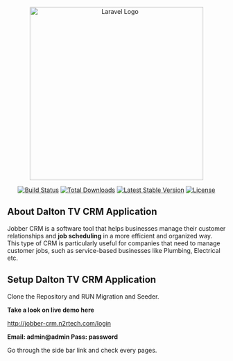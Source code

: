<p align="center"><a href="https://laravel.com" target="_blank"><img src="https://raw.githubusercontent.com/laravel/art/master/logo-lockup/5%20SVG/2%20CMYK/1%20Full%20Color/laravel-logolockup-cmyk-red.svg" width="400" alt="Laravel Logo"></a></p>

<p align="center">
<a href="https://travis-ci.org/laravel/framework"><img src="https://travis-ci.org/laravel/framework.svg" alt="Build Status"></a>
<a href="https://packagist.org/packages/laravel/framework"><img src="https://img.shields.io/packagist/dt/laravel/framework" alt="Total Downloads"></a>
<a href="https://packagist.org/packages/laravel/framework"><img src="https://img.shields.io/packagist/v/laravel/framework" alt="Latest Stable Version"></a>
<a href="https://packagist.org/packages/laravel/framework"><img src="https://img.shields.io/packagist/l/laravel/framework" alt="License"></a>
</p>

## About Dalton TV CRM Application

Jobber CRM is a software tool that helps businesses manage their customer relationships and **job scheduling** in a more efficient and organized way. This type of CRM is particularly useful for companies that need to manage customer jobs, such as service-based businesses like Plumbing, Electrical etc.

## Setup Dalton TV CRM Application

Clone the Repository and RUN Migration and Seeder.

**Take a look on live demo here**

http://jobber-crm.n2rtech.com/login

****Email: admin@admin**
**Pass:  password****


Go through the side bar link and check every pages.
